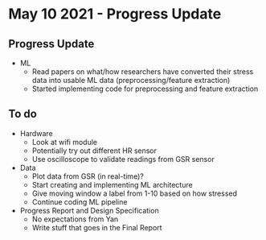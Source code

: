 # May 10 2021 - Progress Update

## Progress Update

* ML
  * Read papers on what/how researchers have converted their stress data into usable ML data (preprocessing/feature extraction)
  * Started implementing code for preprocessing and feature extraction

## To do

* Hardware
  * Look at wifi module
  * Potentially try out different HR sensor
  * Use oscilloscope to validate readings from GSR sensor
* Data
  * Plot data from GSR (in real-time)?
  * Start creating and implementing ML architecture
  * Give moving window a label from 1-10 based on how stressed
  * Continue coding ML pipeline
* Progress Report and Design Specification
  * No expectations from Yan
  * Write stuff that goes in the Final Report
